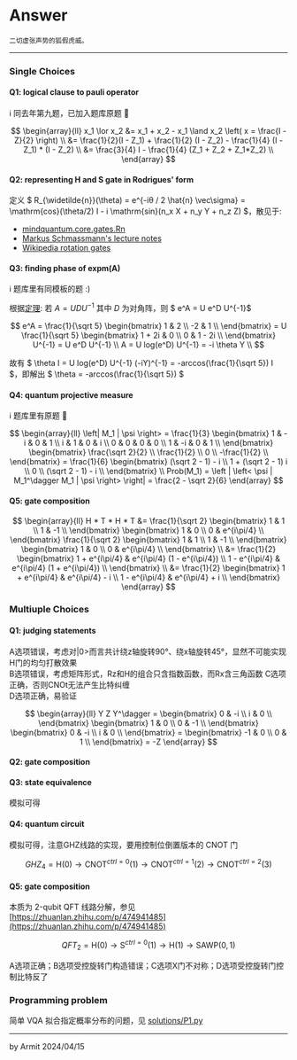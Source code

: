 # Answer

    二切虚张声势的狐假虎威。

----

### Single Choices

#### Q1: logical clause to pauli operator

ℹ 同去年第九题，已加入题库原题 🎉

$$
\begin{array}{ll}
x_1 \lor x_2 
  &= x_1 + x_2 - x_1 \land x_2 \left( x = \frac{I - Z}{2} \right) \\
  &= \frac{1}{2}(I - Z_1) + \frac{1}{2} (I - Z_2) - \frac{1}{4} (I - Z_1) * (I - Z_2) \\
  &= \frac{3}{4} I - \frac{1}{4} (Z_1 + Z_2 + Z_1*Z_2) \\
\end{array}
$$

#### Q2: representing H and S gate in Rodrigues' form

定义 $ R_{\widetilde{n}}(\theta) = e^{-iθ / 2 \hat{n} \vec\sigma} = \mathrm{cos}(\theta/2) I - i \mathrm{sin}(n_x X + n_y Y + n_z Z) $，散见于:

  - [mindquantum.core.gates.Rn](https://www.mindspore.cn/mindquantum/docs/zh-CN/master/core/gates/mindquantum.core.gates.Rn.html)
  - [Markus Schmassmann's lecture notes](https://qudev.phys.ethz.ch/static/content/courses/QSIT07/presentations/Schmassmann.pdf)
  - [Wikipedia rotation gates](https://en.wikipedia.org/wiki/List_of_quantum_logic_gates#Rotation_operator_gates)

#### Q3: finding phase of expm(A)

ℹ 题库里有同模板的题 :)

根据[定理](https://zh.wikipedia.org/wiki/%E7%9F%A9%E9%98%B5%E6%8C%87%E6%95%B0): 若 $A = U D U^{-1}$ 其中 $D$ 为对角阵，则 $ e^A = U e^D U^{-1}$

$$
e^A = \frac{1}{\sqrt 5} \begin{bmatrix}
  1 & 2 \\
  -2 & 1 \\
\end{bmatrix} = U \frac{1}{\sqrt 5} \begin{bmatrix}
  1 + 2i & 0 \\
  0 & 1 - 2i \\
\end{bmatrix} U^{-1} = U e^D U^{-1} \\
A = U log(e^D) U^{-1} = -i \theta Y \\
$$

故有 $ \theta I = U log(e^D) U^{-1} (-iY)^{-1} = -arccos(\frac{1}{\sqrt 5}) I $，即解出 $ \theta = -arccos(\frac{1}{\sqrt 5}) $

#### Q4: quantum projective measure

ℹ 题库里有原题 🎉

$$
\begin{array}{ll}
\left| M_1 | \psi \right> 
= \frac{1}{3} \begin{bmatrix}
  1 & -i & 0 & 1 \\
  i & 1 & 0 & i \\
  0 & 0 & 0 & 0 \\
  1 & -i & 0 & 1 \\
\end{bmatrix} \begin{bmatrix}
  \frac{\sqrt 2}{2} \\
  \frac{1}{2} \\
  0 \\
  -\frac{1}{2} \\
\end{bmatrix} = \frac{1}{6} \begin{bmatrix}
  (\sqrt 2 - 1) - i \\
  1 + (\sqrt 2 - 1) i \\
  0 \\
  (\sqrt 2 - 1) - i \\
\end{bmatrix} \\
Prob(M_1) = \left | \left< \psi | M_1^\dagger M_1 | \psi \right> \right| = \frac{2 - \sqrt 2}{6}
\end{array}
$$

#### Q5: gate composition

$$
\begin{array}{ll}
H * T * H * T 
&= \frac{1}{\sqrt 2} \begin{bmatrix}
  1 & 1 \\
  1 & -1 \\
\end{bmatrix} \begin{bmatrix}
  1 & 0 \\
  0 & e^{i\pi/4} \\
\end{bmatrix} \frac{1}{\sqrt 2} \begin{bmatrix}
  1 & 1 \\
  1 & -1 \\
\end{bmatrix} \begin{bmatrix}
  1 & 0 \\
  0 & e^{i\pi/4} \\
\end{bmatrix} \\ 
&= \frac{1}{2} \begin{bmatrix}
  1 + e^{i\pi/4} & e^{i\pi/4} (1 - e^{i\pi/4}) \\
  1 - e^{i\pi/4} & e^{i\pi/4} (1 + e^{i\pi/4}) \\
\end{bmatrix} \\
&= \frac{1}{2} \begin{bmatrix}
  1 + e^{i\pi/4} & e^{i\pi/4} - i \\
  1 - e^{i\pi/4} & e^{i\pi/4} + i \\
\end{bmatrix} 
\end{array}
$$

### Multiuple Choices

#### Q1: judging statements

A选项错误，考虑对|0>而言共计绕z轴旋转90°、绕x轴旋转45°，显然不可能实现H门的均匀打散效果  
B选项错误，考虑矩阵形式，Rz和H的组合只含指数函数，而Rx含三角函数
C选项正确，否则CNOt无法产生比特纠缠  
D选项正确，易验证

$$
\begin{array}{ll}
Y Z Y^\dagger
= \begin{bmatrix}
  0 & -i \\
  i & 0 \\
\end{bmatrix} \begin{bmatrix}
  1 & 0 \\
  0 & -1 \\
\end{bmatrix} \begin{bmatrix}
  0 & -i \\
  i & 0 \\
\end{bmatrix}
= \begin{bmatrix}
  -1 & 0 \\
  0 & 1 \\
\end{bmatrix} = -Z
\end{array}
$$

#### Q2: gate composition
#### Q3: state equivalence

模拟可得

#### Q4: quantum circuit

模拟可得，注意GHZ线路的实现，要用控制位倒置版本的 CNOT 门

$$
GHZ_4 = \mathrm{H}(0) \rightarrow \mathrm{CNOT}^{ctrl=0}(1) \rightarrow \mathrm{CNOT}^{ctrl=1}(2) \rightarrow \mathrm{CNOT}^{ctrl=2}(3)
$$

#### Q5: gate composition

本质为 2-qubit QFT 线路分解，参见 [https://zhuanlan.zhihu.com/p/474941485](https://zhuanlan.zhihu.com/p/474941485)  

$$
QFT_2 = \mathrm{H}(0) \rightarrow \mathrm{S}^{ctrl=0}(1) \rightarrow \mathrm{H}(1) \rightarrow \mathrm{SAWP}(0, 1)
$$

A选项正确；B选项受控旋转门构造错误；C选项X门不对称；D选项受控旋转门控制比特反了

### Programming problem

简单 VQA 拟合指定概率分布的问题，见 [solutions/P1.py](solutions/P1.py)

----
by Armit
2024/04/15

